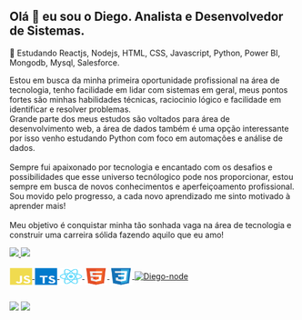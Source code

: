  ## Olá 👋 eu sou o Diego. Analista e Desenvolvedor de Sistemas.
 
 🌱 Estudando Reactjs, Nodejs, HTML, CSS, Javascript, Python, Power BI, Mongodb, Mysql, Salesforce.

Estou em busca da minha primeira oportunidade profissional na área de tecnologia, tenho facilidade em lidar com sistemas em geral, meus pontos fortes são minhas habilidades técnicas, raciocinio lógico e facilidade em identificar e resolver problemas. <br>
Grande parte dos meus estudos são voltados para área de desenvolvimento web, a área de dados também é uma opção interessante por isso venho estudando Python com foco em automações e análise de dados.<br><br>
Sempre fui apaixonado por tecnologia e encantado com os desafios e possibilidades que esse universo tecnólogico pode nos proporcionar, estou sempre em busca de novos conhecimentos e aperfeiçoamento profissional. Sou movido pelo progresso, a cada novo aprendizado me sinto motivado à aprender mais!<br><br>
Meu objetivo é conquistar minha tão sonhada vaga na área de tecnologia e construir uma carreira sólida fazendo aquilo que eu amo!

<div>
  <a href="https://github.com/diegodld">
  <img height="180em" src="https://github-readme-stats.vercel.app/api?username=diegodld&show_icons=true&theme=tokyonight&include_all_commits=true&count_private=true"/>
  <img height="180em" src="https://github-readme-stats.vercel.app/api/top-langs/?username=diegodld&layout=compact&langs_count=16&theme=tokyonight"/>
</div>

<div style="display: inline_block"><br>
  <img align="center" alt="Rafa-Js" height="30" width="40" src="https://raw.githubusercontent.com/devicons/devicon/master/icons/javascript/javascript-plain.svg">
  <img align="center" alt="Rafa-Ts" height="30" width="40" src="https://raw.githubusercontent.com/devicons/devicon/master/icons/typescript/typescript-plain.svg">
  <img align="center" alt="Rafa-React" height="30" width="40" src="https://raw.githubusercontent.com/devicons/devicon/master/icons/react/react-original.svg">
  <img align="center" alt="Rafa-HTML" height="30" width="40" src="https://raw.githubusercontent.com/devicons/devicon/master/icons/html5/html5-original.svg">
  <img align="center" alt="Rafa-CSS" height="30" width="40" src="https://raw.githubusercontent.com/devicons/devicon/master/icons/css3/css3-original.svg">
  <img align="center" alt="Diego-node" height="30" width="40" src="https://cdn.jsdelivr.net/gh/devicons/devicon/icons/nodejs/nodejs-original.svg">
</div>

##

<div>
 <a href="https://www.linkedin.com/in/diegodld" target="_blank"><img src="https://img.shields.io/badge/-LinkedIn-%230077B5?style=for-the-badge&logo=linkedin&logoColor=white" target="_blank"></a> 
 <a href = "mailto:diegolopesdld@gmail.com"><img src="https://img.shields.io/badge/Gmail-D14836?style=for-the-badge&logo=gmail&logoColor=white" target="_blank"></a>
</div>

